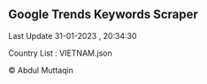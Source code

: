 

## Google Trends Keywords Scraper 
 
Last Update 31-01-2023 , 20:34:30

Country List :
VIETNAM.json



© Abdul Muttaqin 
